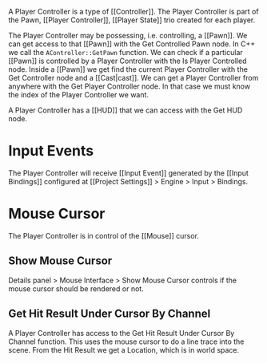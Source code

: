A Player Controller is a type of [[Controller]].
The Player Controller is part of the Pawn, [[Player Controller]], [[Player State]] trio created for each player.

The Player Controller may be possessing, i.e. controlling, a [[Pawn]].
We can get access to that [[Pawn]] with the Get Controlled Pawn node.
In C++ we call the `AController::GetPawn` function.
We can check if a particular [[Pawn]] is controlled by a Player Controller with the Is Player Controlled node.
Inside a [[Pawn]] we get find the current Player Controller with the Get Controller node and a [[Cast|cast]].
We can get a Player Controller from anywhere with the Get Player Controller node.
In that case we must know the index of the Player Controller we want.

A Player Controller has a [[HUD]] that we can access with the Get HUD node.

# Input Events
The Player Controller will receive [[Input Event]] generated by the [[Input Bindings]] configured at [[Project Settings]] > Engine > Input > Bindings.

# Mouse Cursor
The Player Controller is in control of the [[Mouse]] cursor.


## Show Mouse Cursor
Details panel > Mouse Interface > Show Mouse Cursor controls if the mouse cursor should be rendered or not.

## Get Hit Result Under Cursor By Channel
A Player Controller has access to the Get Hit Result Under Cursor By Channel function.
This uses the mouse cursor to do a line trace into the scene.
From the Hit Result we get a Location, which is in world space.
